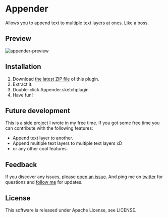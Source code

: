 # Appender
Allows you to append text to multiple text layers at ones. Like a boss.

## Preview
![appender-preview](https://cloud.githubusercontent.com/assets/13232193/21555686/090b30a0-ce23-11e6-8660-99fa99fd1030.gif)

## Installation
1. Download [the latest ZIP file][1] of this plugin.
2. Extract it.
3. Double-click Appender.sketchplugin
4. Have fun!

## Future development
This is a side project I wrote in my free time. If you got some free time you can contribute with the following features:
* Append text layer to another.
* Append multiple text layers to multiple text layers xD
* or any other cool features.

## Feedback
If you discover any issues, please [open an issue][2].
And ping me on [twitter][3] for questions and [follow me][3] for updates.

## License
This software is released under Apache License, see LICENSE.

[1]: https://github.com/ahmedshaalan/appender-sketch-plugin/archive/master.zip
[2]: https://github.com/ahmedshaalan/appender-sketch-plugin/issues
[3]: https://twitter.com/ahmed_shaalan